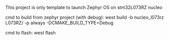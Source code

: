 This project is only template to launch Zephyr OS on stm32L073RZ nucleo

cmd to build from zephyr project (with debug):
west build -b nucleo_l073rz L073RZ/ -p always -DCMAKE_BUILD_TYPE=Debug

cmd to flash:
west flash
